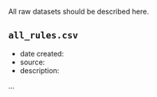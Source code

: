 All raw datasets should be described here. 

## `all_rules.csv`

- date created: 
- source: 
- description:


...
